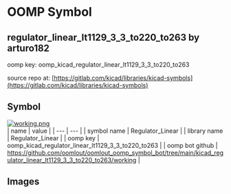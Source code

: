 # OOMP Symbol  
## regulator_linear_lt1129_3_3_to220_to263  by arturo182  
  
oomp key: oomp_kicad_regulator_linear_lt1129_3_3_to220_to263  
  
source repo at: [https://gitlab.com/kicad/libraries/kicad-symbols](https://gitlab.com/kicad/libraries/kicad-symbols)  
## Symbol  
  
[![working.png](working_600.png)](working.png)  
| name | value | 
| --- | --- | 
| symbol name | Regulator_Linear | 
| library name | Regulator_Linear | 
| oomp key | oomp_kicad_regulator_linear_lt1129_3_3_to220_to263 | 
| oomp bot github | https://github.com/oomlout/oomlout_oomp_symbol_bot/tree/main/kicad_regulator_linear_lt1129_3_3_to220_to263/working | 
## Images  
